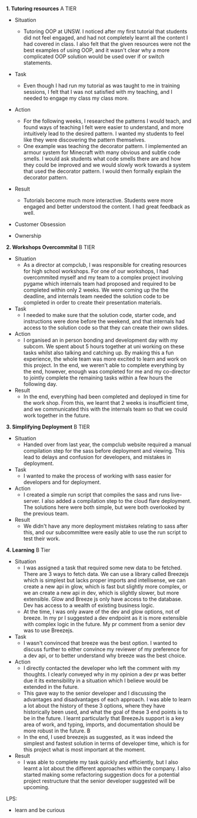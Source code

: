 **1. Tutoring resources** A TIER
- Situation
	- Tutoring OOP at UNSW. I noticed after my first tutorial that students did not feel engaged, and had not completely learnt all the content I had covered in class. I also felt that the given resources were not the best examples of using OOP, and it wasn't clear why a more complicated OOP solution would be used over if or switch statements.
- Task
	- Even though I had run my tutorial as was taught to me in training sessions, I felt that I was not satisfied with my teaching, and I needed to engage my class my class more.
- Action
	- For the following weeks, I researched the patterns I would teach, and found ways of teaching I felt were easier to understand, and more intuitively lead to the desired pattern. I wanted my students to feel like they were discovering the pattern themselves.
	- One example was teaching the decorator pattern. I implemented an armour system for Minecraft with many obvious and subtle code smells. I would ask students what code smells there are and how they could be improved and we would slowly work towards a system that used the decorator pattern. I would then formally explain the decorator pattern.
- Result
	- Tutorials become much more interactive. Students were more engaged and better understood the content. I had great feedback as well.

- Customer Obsession
- Ownership

**2. Workshops Overcommital** B TIER
- Situation
	- As a director at compclub, I was responsible for creating resources for high school workshops. For one of our workshops, I had overcommited myself and my team to a complex project involving pygame which internals team had proposed and required to be completed within only 2 weeks. We were coming up the the deadline, and internals team needed the solution code to be completed in order to create their presentation materials.
- Task
	- I needed to make sure that the solution code, starter code, and instructions were done before the weekend, and that internals had access to the solution code so that they can create their own slides.
- Action
	- I organised an in person bonding and development day with my subcom. We spent about 5 hours together at uni working on these tasks whilst also talking and catching up. By making this a fun experience, the whole team was more excited to learn and work on this project. In the end, we weren't able to complete everything by the end, however, enough was completed for me and my co-director to jointly complete the remaining tasks within a few hours the following day.
- Result
	- In the end, everything had been completed and deployed in time for the work shop. From this, we learnt that 2 weeks is insufficient time, and we communicated this with the internals team so that we could work together in the future.

**3. Simplifying Deployment** B TIER
- Situation
	- Handed over from last year, the compclub website required a manual compilation step for the sass before deployment and viewing. This lead to delays and confusion for developers, and mistakes in deployment.
- Task
	- I wanted to make the process of working with sass easier for developers and for deployment.
- Action
	- I created a simple run script that compiles the sass and runs live-server. I also added a compilation step to the cloud flare deployment. The solutions here were both simple, but were both overlooked by the previous team.
- Result
	- We didn't have any more deployment mistakes relating to sass after this, and our subcommittee were easily able to use the run script to test their work.

**4. Learning** B Tier
- Situation
	- I was assigned a task that required some new data to be fetched. There are 3 ways to fetch data. We can use a library called Breezejs which is simplest but lacks proper imports and intellisense, we can create a new api in glow, which is fast but slightly more complex, or we an create a new api in dev, which is slightly slower, but more extensible. Glow and Breeze js only have access to the database. Dev has access to a wealth of existing business logic.
	- At the time, I was only aware of the dev and glow options, not of breeze. In my pr I suggested a dev endpoint as it is more extensible with complex logic in the future. My pr comment from a senior dev was to use Breezejs.
- Task
	- I wasn't convinced that breeze was the best option. I wanted to discuss further to either convince my reviewer of my preference for a dev api, or to better understand why breeze was the best choice.
- Action
	- I directly contacted the developer who left the comment with my thoughts. I clearly conveyed why in my opinion a dev pr was better due it its extensibility in a situation which I believe would be extended in the future.
	- This gave way to the senior developer and I discussing the advantages and disadvantages of each approach. I was able to learn a lot about the history of these 3 options, where they have historically been used, and what the goal of these 3 end points is to be in the future. I learnt particularly that BreezeJs support is a key area of work, and typing, imports, and documentation should be more robust in the future. B
	- In the end, I used breezejs as suggested, as it was indeed the simplest and fastest solution in terms of developer time, which is for this project what is most important at the moment.
- Result
	- I was able to complete my task quickly and efficiently, but I also learnt a lot about the different approaches within the company. I also started making some refactoring suggestion docs for a potential project restructure that the senior developer suggested will be upcoming.

LPS:
- learn and be curious
